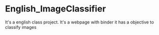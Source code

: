# English_ImageClassifier
It's a english class project. It's a webpage with binder it has a objective to classify images
